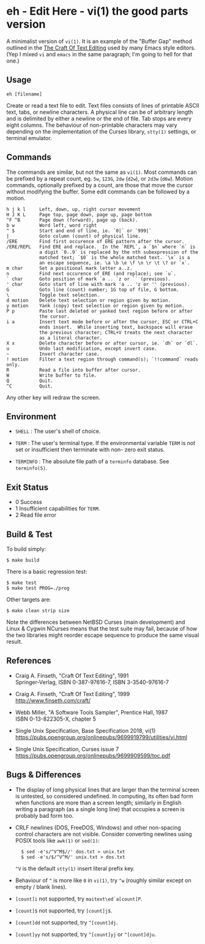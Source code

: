 eh - Edit Here - vi(1) the good parts version
=============================================

A minimalist version of `vi(1)`.  It is an example of the "Buffer Gap" method outlined in the [The Craft Of Text Editing](http://www.finseth.com/craft/) used by many Emacs style editors.  (Yep I mixed `vi` and `emacs` in the same paragraph; I'm going to hell for that one.)


Usage
-----

    eh [filename]

Create or read a text file to edit.  Text files consists of lines of printable ASCII text, tabs, or newline characters.  A physical line can be of arbitrary length and is delimited by either a newline or the end of file.  Tab stops are every eight columns.  The behaviour of non-printable characters may vary depending on the implementation of the Curses library, `stty(1)` settings, or terminal emulator.


Commands
--------

The commands are similar, but not the same as `vi(1)`.  Most commands can be prefixed by a repeat count, eg. `5w`, `123G`, `2dw` (`d2w`), or `2d3w` (`d6w`).  Motion commands, optionally prefixed by a count, are those that move the cursor without modifying the buffer.  Some edit commands can be followed by a motion.

    h j k l     Left, down, up, right cursor movement
    H J K L     Page top, page down, page up, page bottom
    ^F ^B       Page down (forward), page up (back).
    b w         Word left, word right
    ^ $         Start and end of line, ie. `0|` or `999|`
    |           Goto column (count) of physical line.
    /ERE        Find first occurence of ERE pattern after the cursor.
    /ERE/REPL   Find ERE and replace.  In the `REPL`, a `$n` where `n` is
                a digit `0..9` is replaced by the nth subexpression of the
                matched text; `$0` is the whole matched text. `\x` is a
                an escape sequence, ie. \a \b \e \f \n \r \t \? or `x`.
    m char      Set a positional mark letter a..z.
    n           Find next occurence of ERE (and replace); see `u`.
    ` char      Goto position of mark `a .. `z or `` (previous).
    ' char      Goto start of line with mark 'a .. 'z or '' (previous).
    G           Goto line (count) number; 1G top of file, G bottom.
    \           Toggle text selection.
    d motion    Delete text selection or region given by motion.
    y motion    Yank (copy) text selection or region given by motion.
    P p         Paste last deleted or yanked text region before or after
                the cursor.
    i a         Insert text mode before or after the cursor, ESC or CTRL+C
                ends insert.  While inserting text, backspace will erase
                the previous character; CTRL+V treats the next character
                as a literal character.
    X x         Delete character before or after cursor, ie. `dh` or `dl`.
    u           Undo last modification, except invert case.
    ~           Invert character case.
    ! motion    Filter a text region through command(s); `!!command` reads only.
    R           Read a file into buffer after cursor.
    W           Write buffer to file.
    Q           Quit.
    ^C          Quit.

Any other key will redraw the screen.


Environment
-----------

* `SHELL` : The user's shell of choice.

* `TERM` : The user's terminal type.  If the environmental variable `TERM` is not set or insufficient then terminate with non- zero exit status.

* `TERMINFO` : The absolute file path of a `terminfo` database.  See `terminfo(5)`.


Exit Status
-----------

- 0     Success
- 1     Insufficient capabilities for `TERM`.
- 2     Read file error


Build & Test
------------

To build simply:

    $ make build

There is a basic regression test:

    $ make test
    $ make test PROG=./prog

Other targets are:

    $ make clean strip size

Note the differences between NetBSD Curses (main development) and Linux & Cygwin NCurses means that the test suite may fail, because of how the two libraries might reorder escape sequence to produce the same visual result.


References
----------

* Craig A. Finseth, "Craft Of Text Editing", 1991  
  Springer-Verlag, ISBN 0-387-97616-7, ISBN 3-3540-97616-7

* Craig A. Finseth, "Craft Of Text Editing", 1999  
  <http://www.finseth.com/craft/>

* Webb Miller, "A Software Tools Sampler", Prentice Hall, 1987  
  ISBN 0-13-822305-X, chapter 5

* Single Unix Specification, Base Specification 2018, vi(1)  
  <https://pubs.opengroup.org/onlinepubs/9699919799/utilities/vi.html>

* Single Unix Specification, Curses issue 7  
  <https://pubs.opengroup.org/onlinepubs/9699909599/toc.pdf>


Bugs & Differences
------------------

* The display of long physical lines that are larger than the terminal screen is untested, so considered undefined.  In computing, its often bad form when functions are more than a screen length; similarly in English writing a paragraph (as a single long line) that occupies a screen is probably bad form too.

* CRLF newlines (DOS, FreeDOS, Windows) and other non-spacing control characters are not visible.  Consider converting newlines using POSIX tools like `awk(1)` or `sed(1)`:

        $ sed -e's/^V^M$//' dos.txt > unix.txt
        $ sed -e's/$/^V^M/' unix.txt > dos.txt

  `^V` is the default `stty(1)` insert literal prefix key.

* Behaviour of `^` is more like `0` in `vi(1)`, try `^w` (roughly similar except on empty / blank lines).

* `[count]i` not supported, try ``maitext\ed`a[count]P``.

* `[count]$` not supported, try `[count]j$`.

* `[count]dd` not supported, try `^[count]dj`.

* `[count]yy` not supported, try `^[count]yj` or `^[count]dju`.
